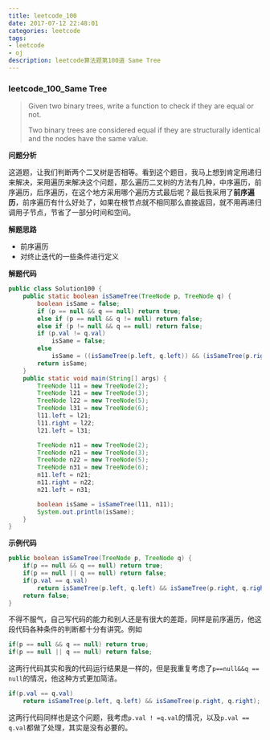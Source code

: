 ```yaml
---
title: leetcode_100
date: 2017-07-12 22:48:01
categories: leetcode
tags: 
- leetcode
- oj
description: leetcode算法题第100道 Same Tree
---
```


### leetcode\_100\_Same Tree

> Given two binary trees, write a function to check if they are equal or not.
>
> Two binary trees are considered equal if they are structurally identical and the nodes have the same value.

**问题分析**

​	这道题，让我们判断两个二叉树是否相等。看到这个题目，我马上想到肯定用递归来解决，采用遍历来解决这个问题，那么遍历二叉树的方法有几种，中序遍历，前序遍历，后序遍历，在这个地方采用哪个遍历方式最后呢？最后我采用了**前序遍历**，前序遍历有什么好处了，如果在根节点就不相同那么直接返回，就不用再递归调用子节点，节省了一部分时间和空间。

**解题思路**

* 前序遍历
* 对终止迭代的一些条件进行定义

**解题代码**

```java
public class Solution100 {
    public static boolean isSameTree(TreeNode p, TreeNode q) {
        boolean isSame = false;
        if (p == null && q == null) return true;
        else if (p == null && q != null) return false;
        else if (p != null && q == null) return false;
        if (p.val != q.val)
            isSame = false;
        else
            isSame = ((isSameTree(p.left, q.left)) && (isSameTree(p.right, q.right)));
        return isSame;
    }
    public static void main(String[] args) {
        TreeNode l11 = new TreeNode(2);
        TreeNode l21 = new TreeNode(3);
        TreeNode l22 = new TreeNode(5);
        TreeNode l31 = new TreeNode(6);
        l11.left = l21;
        l11.right = l22;
        l21.left = l31;

        TreeNode n11 = new TreeNode(2);
        TreeNode n21 = new TreeNode(3);
        TreeNode n22 = new TreeNode(5);
        TreeNode n31 = new TreeNode(6);
        n11.left = n21;
        n11.right = n22;
        n21.left = n31;

        boolean isSame = isSameTree(l11, n11);
        System.out.println(isSame);
    }
}
```

**示例代码**

```java
public boolean isSameTree(TreeNode p, TreeNode q) {
    if(p == null && q == null) return true;
    if(p == null || q == null) return false;
    if(p.val == q.val)
        return isSameTree(p.left, q.left) && isSameTree(p.right, q.right);
    return false;
}
```

不得不服气，自己写代码的能力和别人还是有很大的差距，同样是前序遍历，他这段代码各种条件的判断都十分有讲究。例如

```java
if(p == null && q == null) return true;
if(p == null || q == null) return false;
```

这两行代码其实和我的代码运行结果是一样的，但是我重复考虑了`p==null&&q == null`的情况，他这种方式更加简洁。

```java
if(p.val == q.val)
 	return isSameTree(p.left, q.left) && isSameTree(p.right, q.right);
```

这两行代码同样也是这个问题，我考虑`p.val ! =q.val`的情况，以及`p.val == q.val`都做了处理，其实是没有必要的。